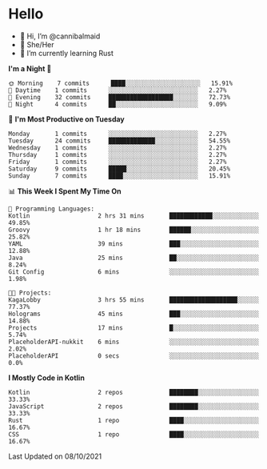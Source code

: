 # Hello
- 👋 Hi, I’m @cannibalmaid
- 👀 She/Her
- 🌱 I’m currently learning Rust

<!--START_SECTION:waka-->
**I'm a Night 🦉** 

```text
🌞 Morning    7 commits      ████░░░░░░░░░░░░░░░░░░░░░   15.91% 
🌆 Daytime    1 commits      ░░░░░░░░░░░░░░░░░░░░░░░░░   2.27% 
🌃 Evening    32 commits     ██████████████████░░░░░░░   72.73% 
🌙 Night      4 commits      ██░░░░░░░░░░░░░░░░░░░░░░░   9.09%

```
📅 **I'm Most Productive on Tuesday** 

```text
Monday       1 commits      ░░░░░░░░░░░░░░░░░░░░░░░░░   2.27% 
Tuesday      24 commits     █████████████░░░░░░░░░░░░   54.55% 
Wednesday    1 commits      ░░░░░░░░░░░░░░░░░░░░░░░░░   2.27% 
Thursday     1 commits      ░░░░░░░░░░░░░░░░░░░░░░░░░   2.27% 
Friday       1 commits      ░░░░░░░░░░░░░░░░░░░░░░░░░   2.27% 
Saturday     9 commits      █████░░░░░░░░░░░░░░░░░░░░   20.45% 
Sunday       7 commits      ████░░░░░░░░░░░░░░░░░░░░░   15.91%

```


📊 **This Week I Spent My Time On** 

```text
💬 Programming Languages: 
Kotlin                   2 hrs 31 mins       ████████████░░░░░░░░░░░░░   49.85% 
Groovy                   1 hr 18 mins        ██████░░░░░░░░░░░░░░░░░░░   25.82% 
YAML                     39 mins             ███░░░░░░░░░░░░░░░░░░░░░░   12.88% 
Java                     25 mins             ██░░░░░░░░░░░░░░░░░░░░░░░   8.24% 
Git Config               6 mins              ░░░░░░░░░░░░░░░░░░░░░░░░░   1.98%

🐱‍💻 Projects: 
KagaLobby                3 hrs 55 mins       ███████████████████░░░░░░   77.37% 
Holograms                45 mins             ███░░░░░░░░░░░░░░░░░░░░░░   14.88% 
Projects                 17 mins             █░░░░░░░░░░░░░░░░░░░░░░░░   5.74% 
PlaceholderAPI-nukkit    6 mins              ░░░░░░░░░░░░░░░░░░░░░░░░░   2.02% 
PlaceholderAPI           0 secs              ░░░░░░░░░░░░░░░░░░░░░░░░░   0.0%

```

**I Mostly Code in Kotlin** 

```text
Kotlin                   2 repos             ████████░░░░░░░░░░░░░░░░░   33.33% 
JavaScript               2 repos             ████████░░░░░░░░░░░░░░░░░   33.33% 
Rust                     1 repo              ████░░░░░░░░░░░░░░░░░░░░░   16.67% 
CSS                      1 repo              ████░░░░░░░░░░░░░░░░░░░░░   16.67%

```



 Last Updated on 08/10/2021
<!--END_SECTION:waka-->
